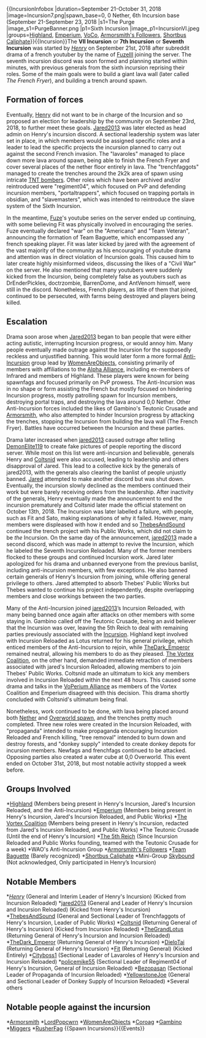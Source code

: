 {{IncursionInfobox
|duration=September 21-October 31, 2018
|image=Incursion7.png|spawn_base=0, 0 Nether, 6th Incursion base (September 21-September 23, 2018
|s1=The Purge
|image_s1=PurgeBanner.png
|p1=Sixth Incursion
|image_p1=IncursionVI.jpeg
|groups=[Highland](https://2b2t.miraheze.org/wiki/Highland), [Emperium](https://2b2t.miraheze.org/wiki/Emperium), [VoCo](https://2b2t.miraheze.org/wiki/VoCo), [Armorsmith's Followers](https://2b2t.miraheze.org/wiki/Armorsmith%27s_Followers), [Shortbus Caliphate](https://2b2t.miraheze.org/wiki/Shortbus_Caliphate)}}{{Incursion}}The **VII Incursion** or **7th Incursion** or **Seventh Incursion** was started by [_Henry_](https://2b2t.miraheze.org/wiki/_Henry_) on September 21st, 2018 after subreddit drama of a french youtuber by the name of [FuzeIII](https://2b2t.miraheze.org/wiki/FuzeIII) joining the server. The seventh incursion discord was soon formed and planning started within minutes, with previous generals from the sixth incursion reprising their roles. Some of the main goals were to build a giant lava wall (later called *The French Fryer*), and building a trench around spawn.

## Formation of forces
Eventually, [Henry](https://2b2t.miraheze.org/wiki/Henry) did not want to be in charge of the Incursion and so proposed an election for leadership by the community on September 23rd, 2018, to further meet these goals. [Jared2013](https://2b2t.miraheze.org/wiki/Jared2013) was later elected as head admin on Henry's incursion discord. A sectional leadership system was later set in place, in which members would be assigned specific roles and a leader to lead the specific projects the incursion planned to carry out against the second French invasion. The "lavaroles" managed to place down more lava around spawn, being able to finish the French Fryer and cover several places of the nether floor entirely in lava. The "trenchfaggots" managed to create the trenches around the 2k2k area of spawn using intricate [TNT bombers](https://2b2t.miraheze.org/wiki/Airships). Other roles which have been archived and/or reintroduced were "regiment04", which focused on PvP and defending incursion members, "portaltrappers", which focused on trapping portals in obsidian, and "slavemasters", which was intended to reintroduce the slave system of the Sixth Incursion.

In the meantime, [Fuze](https://2b2t.miraheze.org/wiki/FuzeIII)'s youtube series on the server ended up continuing, with some believing Fit was physically involved in encouraging the series. Fuze eventually declared "war" on the "Americans" and "Team Veteran", announcing the formation of Team Baguette, which encompassed any french speaking player. Fit was later kicked by jared with the agreement of the vast majority of the community as his encouraging of youtube drama and attention was in direct violation of Incursion goals. This caused him to later create highly misinformed videos, discussing the likes of a "Civil War" on the server. He also mentioned that many youtubers were suddenly kicked from the Incursion, being completely false as youtubers such as DrEnderPickles, doctrzombie, BarrenDome, and AntVenom himself, were still in the discord. Nonetheless, French players, as little of them that joined, continued to be persecuted, with farms being destroyed and players being killed.

## Escalation
Drama soon arose when [Jared2013](https://2b2t.miraheze.org/wiki/Jared2013) began to ban people that were either acting autistic, interrupting Incursion progress, or would annoy him. Many people eventually made outrage against the Incursion for the supposedly reckless and unjustified banning. This would later form a more formal [Anti-Incursion](https://2b2t.miraheze.org/wiki/Anti-Incursion) group lead by [WomenAreObjects](https://2b2t.miraheze.org/wiki/WomenAreObjects), consisting primarily of members with affiliations to the [Alpha Alliance](https://2b2t.miraheze.org/wiki/Alpha_Alliance), including ex-members of Infrared and members of Highland. These players were known for being spawnfags and focused primarily on PvP prowess. The Anti-Incursion was in no shape or form assisting the French but mostly focused on hindering Incursion progress, mostly patrolling spawn for Incursion members, destroying portal traps, and destroying the lava around 0,0 Nether. Other Anti-Incursion forces included the likes of Gambino's Teutonic Crusade and [Armorsmith](https://2b2t.miraheze.org/wiki/Armorsmith), who also attempted to hinder Incursion progress by attacking the trenches, stopping the Incursion from building the lava wall (The French Fryer). Battles have occurred between the Incursion and these parties.

Drama later increased when [jared2013](https://2b2t.miraheze.org/wiki/jared2013) caused outrage after telling [DemonElite119](https://2b2t.miraheze.org/wiki/DemonElite119) to create fake pictures of people reporting the discord server. While most on this list were anti-incursion and believable, generals Henry and [Coltsnid](https://2b2t.miraheze.org/wiki/Coltsnid) were also accused, leading to leadership and others disapproval of Jared. This lead to a collective kick by the generals of jared2013, with the generals also clearing the banlist of people unjustly banned. [Jared](https://2b2t.miraheze.org/wiki/Jared2013) attempted to make another discord but was shut down. Eventually, the incursion slowly declined as the members continued their work but were barely receiving orders from the leadership. After inactivity of the generals, Henry eventually made the announcement to end the incursion prematurely and Coltsnid later made the official statement on October 13th, 2018. The Incursion was later labelled a failure, with people, such as Fit and Sato, making explanations of why it failed. However, many members were displeased with how it ended and so [ThebesAndSound](https://2b2t.miraheze.org/wiki/ThebesAndSound) continued the trench project with his Public Works, which did not claim to be *the* Incursion. On the same day of the announcement, [jared2013](https://2b2t.miraheze.org/wiki/jared2013) made a second discord, which was made in attempt to revive the Incursion, which he labeled the Seventh Incursion Reloaded. Many of the former members flocked to these groups and continued Incursion work. Jared later apologized for his drama and unbanned everyone from the previous banlist, including anti-incursion members, with few exceptions. He also banned certain generals of Henry's Incursion from joining, while offering general privilege to others. Jared attempted to absorb Thebes' Public Works but Thebes wanted to continue his project independently, despite overlapping members and close workings between the two parties.

Many of the Anti-Incursion joined [jared2013](https://2b2t.miraheze.org/wiki/jared2013)’s Incursion Reloaded, with many being banned once again after attacks on other members with some staying in. Gambino called off the Teutonic Crusade, being an avid believer that the Incursion was over, leaving the 5th Reich to deal with remaining parties previously associated with the [Incursion](https://2b2t.miraheze.org/wiki/Incursion). Highland kept involved with Incursion Reloaded as Lotus returned for his general privilege, which enticed members of the Anti-Incursion to rejoin, while [TheDark_Emperor](https://2b2t.miraheze.org/wiki/TheDark_Emperor) remained neutral, allowing his members to do as they pleased. [The Vortex Coalition](https://2b2t.miraheze.org/wiki/The_Vortex_Coalition), on the other hand, demanded immediate retraction of members associated with jared's Incursion Reloaded, allowing members to join Thebes' Public Works. Coltsnid made an ultimatum to kick any members involved in Incursion Reloaded within the next 48 hours. This caused some drama and talks in the [VoPerium Alliance](https://2b2t.miraheze.org/wiki/VoPerium) as members of the Vortex Coalition and Emperium disagreed with this decision. This drama shortly concluded with Coltsnid's ultimatum being final.

Nonetheless, work continued to be done, with lava being placed around both [Nether](https://2b2t.miraheze.org/wiki/Nether) and [Overworld spawn](https://2b2t.miraheze.org/wiki/Spawn), and the trenches pretty much completed. Three new roles were created in the Incursion Reloaded, with "propaganda" intended to make propaganda encouraging Incursion Reloaded and French killing, "tree removal" intended to burn down and destroy forests, and "donkey supply" intended to create donkey depots for incursion members. Newfags and frenchfags continued to be attacked. Opposing parties also created a water cube at 0,0 Overworld. This event ended on October 31st, 2018, but most notable activity stopped a week before.
## Groups Involved
*[Highland](https://2b2t.miraheze.org/wiki/Highland) (Members being present in Henry's Incursion, Jared's Incursion Reloaded, and the Anti-Incursion)
*[Emperium](https://2b2t.miraheze.org/wiki/Emperium) (Members being present in Henry's Incursion, Jared's Incursion Reloaded, and Public Works)
*[The Vortex Coalition](https://2b2t.miraheze.org/wiki/The_Vortex_Coalition) (Members being present in Henry's Incursion, redacted from Jared's Incursion Reloaded, and Public Works)
*The Teutonic Crusade (Until the end of Henry's Incursion)
*[The 5th Reich](https://2b2t.miraheze.org/wiki/The_5th_Reich) (Since Incursion Reloaded and Public Works founding, teamed with the Teutonic Crusade for a week)
*WAO's Anti-Incursion Group
*[Armorsmith's Followers](https://2b2t.miraheze.org/wiki/Armorsmith%27s_Followers)
*[Team Baguette](https://2b2t.miraheze.org/wiki/Team_Baguette) (Barely recognized)
*[Shortbus Caliphate](https://2b2t.miraheze.org/wiki/Shortbus_Caliphate)
*Mini-Group [Skybound](https://2b2t.miraheze.org/wiki/Skybound) (Not acknowledged, Only participated in Henry’s Incursion)
## Notable Members
*[_Henry_](https://2b2t.miraheze.org/wiki/_Henry_) (General and Interim Leader of Henry's Incursion) (Kicked from Incursion Reloaded)
*[jared2013](https://2b2t.miraheze.org/wiki/jared2013) (General and Leader of Henry's Incursion and Incursion Reloaded) (Kicked from Henry's Incursion)
*[ThebesAndSound](https://2b2t.miraheze.org/wiki/ThebesAndSound) (General and Sectional Leader of Trenchfaggots of Henry's Incursion, Leader of Public Works)
*[Coltsnid](https://2b2t.miraheze.org/wiki/Coltsnid) (Returning General of Henry's Incursion) (Kicked from Incursion Reloaded)
*[TheGrandLotus](https://2b2t.miraheze.org/wiki/TheGrandLotus) (Returning General of Henry's Incursion and Incursion Reloaded)
*[TheDark_Emperor](https://2b2t.miraheze.org/wiki/TheDark_Emperor) (Returning General of Henry's Incursion)
*[DieloTai](https://2b2t.miraheze.org/wiki/DieloTai) (Returning General of Henry's Incursion)
*[Fit](https://2b2t.miraheze.org/wiki/Fit) (Returning General) (Kicked Entirely)
*[Cityboss1](https://2b2t.miraheze.org/wiki/Cityboss1) (Sectional Leader of Lavaroles of Henry's Incursion and Incursion Reloaded)
*[policemike55](https://2b2t.miraheze.org/wiki/policemike55) (Sectional Leader of Regiment04 of Henry's Incursion, General of Incursion Reloaded)
*[Bezopasan](https://2b2t.miraheze.org/wiki/Bezopasan) (Sectional Leader of Propaganda of Incursion Reloaded)
*[YellowstoneJoe](https://2b2t.miraheze.org/wiki/YellowstoneJoe) (General and Sectional Leader of Donkey Supply of Incursion Reloaded)
*Several others
## Notable people against the incursion
*[Armorsmith](https://2b2t.miraheze.org/wiki/Armorsmith)
*[LordPopcwrn](https://2b2t.miraheze.org/wiki/LordPopcwrn)
*[WomenAreObjects](https://2b2t.miraheze.org/wiki/WomenAreObjects)
*[Coroag](https://2b2t.miraheze.org/wiki/Coroag)
*[Gambino](https://2b2t.miraheze.org/wiki/Gambino)
*[Miggers](https://2b2t.miraheze.org/wiki/Miggers)
*[RusherFag](https://2b2t.miraheze.org/wiki/RusherFag)
{{Spawn Incursions}}{{Events}}